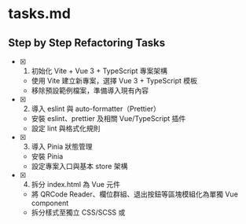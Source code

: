 # tasks.md

## Step by Step Refactoring Tasks

- [x] 1. 初始化 Vite + Vue 3 + TypeScript 專案架構

  - 使用 Vite 建立新專案，選擇 Vue 3 + TypeScript 模板
  - 移除預設範例檔案，準備導入現有內容

- [x] 2. 導入 eslint 與 auto-formatter（Prettier）

  - 安裝 eslint、prettier 及相關 Vue/TypeScript 插件
  - 設定 lint 與格式化規則

- [x] 3. 導入 Pinia 狀態管理

  - 安裝 Pinia
  - 設定專案入口與基本 store 架構

- [x] 4. 拆分 index.html 為 Vue 元件

  - 將 QRCode Reader、欄位群組、退出按鈕等區塊模組化為單獨 Vue component
  - 拆分樣式至獨立 CSS/SCSS 或 <style> 區塊

- [x] 5. 整合 Sentry 前端錯誤追蹤

  - 安裝 @sentry/vue
  - 在 main.ts 初始化 Sentry，支援環境變數 DSN

- [ ] 6. 導入 API service 與 mock 機制

  - API_DOMAIN 由 .env 檔案中取得
  - 將 API 呼叫封裝於 services/
  - 建立 **mocks**/ 方便單元測試時替換

- [ ] 7. 撰寫單元測試（Vitest + Vue Test Utils）

  - 安裝 Vitest、@vue/test-utils
  - 撰寫至少一個元件的單元測試，mock API service

- [ ] 8. 驗證與優化
  - 執行 lint、format、單元測試，確保專案可正常運作
  - 檢查 Sentry 是否正常上報錯誤

---

如有新需求或調整，請於本文件補充。
